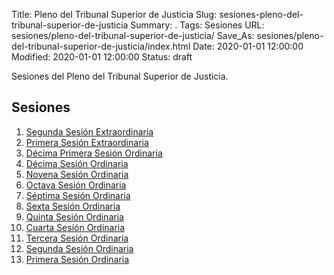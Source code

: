 Title: Pleno del Tribunal Superior de Justicia
Slug: sesiones-pleno-del-tribunal-superior-de-justicia
Summary: .
Tags: Sesiones
URL: sesiones/pleno-del-tribunal-superior-de-justicia/
Save_As: sesiones/pleno-del-tribunal-superior-de-justicia/index.html
Date: 2020-01-01 12:00:00
Modified: 2020-01-01 12:00:00
Status: draft

Sesiones del Pleno del Tribunal Superior de Justicia.



## Sesiones


1. [Segunda Sesión Extraordinaria](2020-04-30-segunda-sesion-extraordinaria/)
2. [Primera Sesión Extraordinaria](2020-04-15-primera-sesion-extraordinaria/)
3. [Décima Primera Sesión Ordinaria](2020-03-18-decima-primera-sesion-ordinaria/)
4. [Décima Sesión Ordinaria](2020-03-11-decima-sesion-ordinaria/)
5. [Novena Sesión Ordinaria](2020-03-04-novena-sesion-ordinaria/)
6. [Octava Sesión Ordinaria](2020-02-26-octava-sesion-ordinaria/)
7. [Séptima Sesión Ordinaria](2020-02-19-septima-sesion-ordinaria/)
8. [Sexta Sesión Ordinaria](2020-02-12-sexta-sesion-ordinaria/)
9. [Quinta Sesión Ordinaria](2020-02-05-quinta-sesion-ordinaria/)
10. [Cuarta Sesión Ordinaria](2020-01-29-cuarta-sesion-ordinaria/)
11. [Tercera Sesión Ordinaria](2020-01-22-tercera-sesion-ordinaria/)
12. [Segunda Sesión Ordinaria](2020-01-15-segunda-sesion-ordinaria/)
13. [Primera Sesión Ordinaria](2020-01-08-primera-sesion-ordinaria/)


